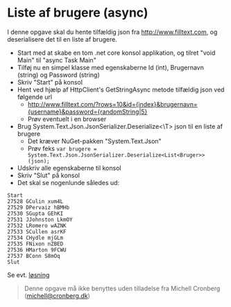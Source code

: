 ﻿# Liste af brugere (async)

I denne opgave skal du hente tilfældig json fra http://www.filltext.com, og deserialisere det til en liste af brugere.

- Start med at skabe en tom .net core konsol applikation, og tilret "void Main" til "async Task Main"
- Tilføj nu en simpel klasse med egenskaberne Id (int), Brugernavn (string) og Password (string)
- Skriv "Start" på konsol
- Hent ved hjælp af HttpClient's GetStringAsync metode tilfældig json ved følgende url
	- http://www.filltext.com/?rows=10&id={index}&brugernavn={username}&password={randomString|5}
	- Prøv eventuelt i en browser
- Brug System.Text.Json.JsonSerializer.Deserialize<\T\> json til en liste af brugere
	- Det kræver NuGet-pakken "System.Text.Json"
	- Prøv feks ```var brugere = System.Text.Json.JsonSerializer.Deserialize<List<Bruger>>(json);```
- Udskriv alle egenskaberne til konsol
- Skriv "Slut" på konsol
- Det skal se nogenlunde således ud:

```
Start
27528 GCulin xum4L
27529 DPervaiz hBMHb
27530 SGupta GEhKI
27531 JJohnston LkmOY
27532 LRomero wAZNK
27533 SCullen asrKF
27534 CHydle mjGLm
27535 FNixon nZBED
27536 HMarton 9FCWU
27537 BConn S8mOq
Slut
```

Se evt. [løsning](https://github.com/devcronberg/undervisning-cs-opgaver/blob/master/async-findbrugere/Program.cs)

<!-- footerstart -->
> Denne opgave må ikke benyttes uden tilladelse fra Michell Cronberg (michell@cronberg.dk)
<!-- footerslut -->
